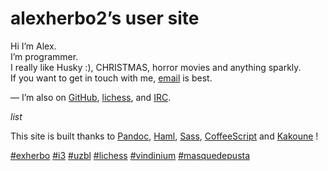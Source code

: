 alexherbo2’s user site
======================

Hi I’m Alex.  
I’m programmer.  
I really like Husky :), CHRISTMAS, horror movies and anything sparkly.  
If you want to get in touch with me, [email](mailto:alexherbo2@gmail.com) is best.

— I’m also on
  [GitHub](https://github.com/alexherbo2),
  [lichess](http://lichess.org/@/alexherbo2), and
  [IRC](http://webchat.freenode.net?channels=exherbo).


$list$


This site is built thanks to
  [Pandoc](http://johnmacfarlane.net/pandoc),
  [Haml](http://haml.info),
  [Sass](http://sass-lang.com),
  [CoffeeScript](http://coffeescript.org) and
  [Kakoune](https://github.com/mawww/kakoune) !


[#exherbo](http://exherbo.org)
[#i3](http://i3wm.org)
[#uzbl](http://uzbl.org)
[#lichess](http://lichess.org)
[#vindinium](http://vindinium.org)
[#masquedepusta](http://youtube.com/user/MaSQuEdePuSTA)
